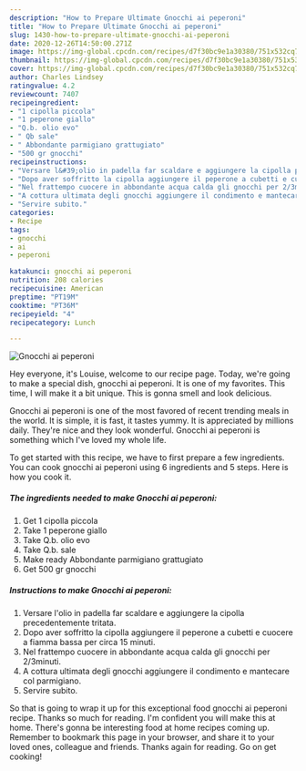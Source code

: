 ```yaml
---
description: "How to Prepare Ultimate Gnocchi ai peperoni"
title: "How to Prepare Ultimate Gnocchi ai peperoni"
slug: 1430-how-to-prepare-ultimate-gnocchi-ai-peperoni
date: 2020-12-26T14:50:00.271Z
image: https://img-global.cpcdn.com/recipes/d7f30bc9e1a30380/751x532cq70/gnocchi-ai-peperoni-recipe-main-photo.jpg
thumbnail: https://img-global.cpcdn.com/recipes/d7f30bc9e1a30380/751x532cq70/gnocchi-ai-peperoni-recipe-main-photo.jpg
cover: https://img-global.cpcdn.com/recipes/d7f30bc9e1a30380/751x532cq70/gnocchi-ai-peperoni-recipe-main-photo.jpg
author: Charles Lindsey
ratingvalue: 4.2
reviewcount: 7407
recipeingredient:
- "1 cipolla piccola"
- "1 peperone giallo"
- "Q.b. olio evo"
- " Qb sale"
- " Abbondante parmigiano grattugiato"
- "500 gr gnocchi"
recipeinstructions:
- "Versare l&#39;olio in padella far scaldare e aggiungere la cipolla precedentemente tritata."
- "Dopo aver soffritto la cipolla aggiungere il peperone a cubetti e cuocere a fiamma bassa per circa 15 minuti."
- "Nel frattempo cuocere in abbondante acqua calda gli gnocchi per 2/3minuti."
- "A cottura ultimata degli gnocchi aggiungere il condimento e mantecare col parmigiano."
- "Servire subito."
categories:
- Recipe
tags:
- gnocchi
- ai
- peperoni

katakunci: gnocchi ai peperoni 
nutrition: 208 calories
recipecuisine: American
preptime: "PT19M"
cooktime: "PT36M"
recipeyield: "4"
recipecategory: Lunch

---
```



![Gnocchi ai peperoni](https://img-global.cpcdn.com/recipes/d7f30bc9e1a30380/751x532cq70/gnocchi-ai-peperoni-recipe-main-photo.jpg)

Hey everyone, it's Louise, welcome to our recipe page. Today, we're going to make a special dish, gnocchi ai peperoni. It is one of my favorites. This time, I will make it a bit unique. This is gonna smell and look delicious.

Gnocchi ai peperoni is one of the most favored of recent trending meals in the world. It is simple, it is fast, it tastes yummy. It is appreciated by millions daily. They're nice and they look wonderful. Gnocchi ai peperoni is something which I've loved my whole life.




To get started with this recipe, we have to first prepare a few ingredients. You can cook gnocchi ai peperoni using 6 ingredients and 5 steps. Here is how you cook it.

<!--inarticleads1-->

##### The ingredients needed to make Gnocchi ai peperoni:

1. Get 1 cipolla piccola
1. Take 1 peperone giallo
1. Take Q.b. olio evo
1. Take  Q.b. sale
1. Make ready  Abbondante parmigiano grattugiato
1. Get 500 gr gnocchi




<!--inarticleads2-->

##### Instructions to make Gnocchi ai peperoni:

1. Versare l&#39;olio in padella far scaldare e aggiungere la cipolla precedentemente tritata.
1. Dopo aver soffritto la cipolla aggiungere il peperone a cubetti e cuocere a fiamma bassa per circa 15 minuti.
1. Nel frattempo cuocere in abbondante acqua calda gli gnocchi per 2/3minuti.
1. A cottura ultimata degli gnocchi aggiungere il condimento e mantecare col parmigiano.
1. Servire subito.




So that is going to wrap it up for this exceptional food gnocchi ai peperoni recipe. Thanks so much for reading. I'm confident you will make this at home. There's gonna be interesting food at home recipes coming up. Remember to bookmark this page in your browser, and share it to your loved ones, colleague and friends. Thanks again for reading. Go on get cooking!
